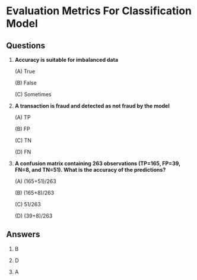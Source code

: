 
# Evaluation Metrics For Classification Model

## Questions

1. **Accuracy is suitable for imbalanced data**

    (A) True

    (B) False

    (C) Sometimes


1. **A transaction is fraud and detected as not fraud by the model**

    (A) TP

    (B) FP

    (C) TN

    (D) FN


1. **A confusion matrix containing 263 observations (TP=165, FP=39, FN=8, and TN=51). What is the accuracy of the predictions?**


    (A) (165+51)/263

    (B) (165+8)/263

    (C) 51/263

    (D) (39+8)/263


## Answers

1. B

1. D

1. A


